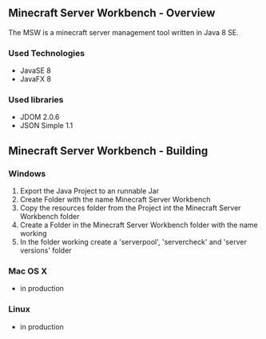 ## Minecraft Server Workbench - Overview ##

The MSW is a minecraft server management tool written in Java 8 SE.

### Used Technologies ###

* JavaSE 8
* JavaFX 8

### Used libraries ###

* JDOM 2.0.6
* JSON Simple 1.1

## Minecraft Server Workbench - Building ##

### Windows ###

1. Export the Java Project to an runnable Jar
2. Create Folder with the name Minecraft Server Workbench
3. Copy the resources folder from the Project int the Minecraft Server Workbench folder
4. Create a Folder in the Minecraft Server Workbench folder with the name working
5. In the folder working create a 'serverpool', 'servercheck' and 'server versions' folder

### Mac OS X ###
* in production

### Linux ###
* in production